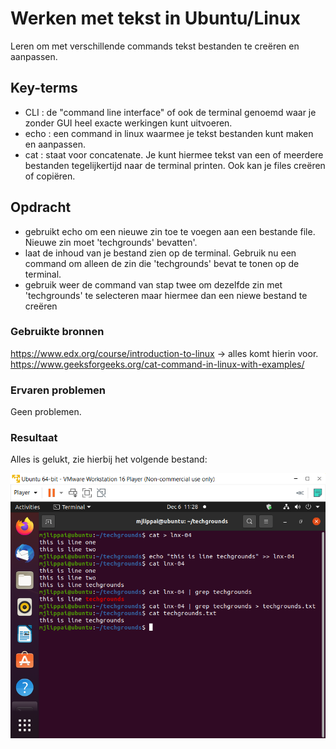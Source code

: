 # Werken met tekst in Ubuntu/Linux
Leren om met verschillende commands tekst bestanden te creëren en aanpassen.

## Key-terms
- CLI : de "command line interface" of ook de terminal genoemd waar je zonder GUI heel exacte werkingen kunt uitvoeren.
- echo : een command in linux waarmee je tekst bestanden kunt maken en aanpassen.
- cat : staat voor concatenate. Je kunt hiermee tekst van een of meerdere bestanden tegelijkertijd naar de terminal printen. Ook kan je files creëren of copiëren.

## Opdracht
- gebruikt echo om een nieuwe zin toe te voegen aan een bestande file. Nieuwe zin moet 'techgrounds' bevatten'.
- laat de inhoud van je bestand zien op de terminal. Gebruik nu een command om alleen de zin die 'techgrounds' bevat te tonen op de terminal.
- gebruik weer de command van stap twee om dezelfde zin met 'techgrounds' te selecteren maar hiermee dan een niewe bestand te creëren

### Gebruikte bronnen
https://www.edx.org/course/introduction-to-linux -> alles komt hierin voor.   
https://www.geeksforgeeks.org/cat-command-in-linux-with-examples/ 

### Ervaren problemen
Geen problemen.

### Resultaat
Alles is gelukt, zie hierbij het volgende bestand: 

![Workingwithtext](../00_includes/lnx-04.png)
